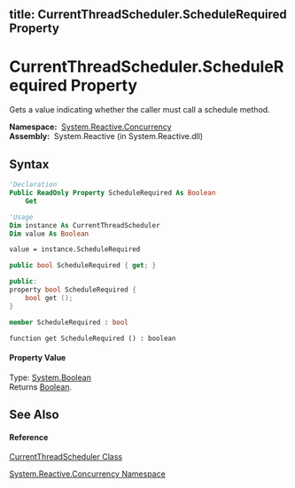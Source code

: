 title: CurrentThreadScheduler.ScheduleRequired Property
---
# CurrentThreadScheduler.ScheduleRequired Property

Gets a value indicating whether the caller must call a schedule method.

**Namespace:**  [System.Reactive.Concurrency](System.Reactive.Concurrency\System.Reactive.Concurrency.md)  
**Assembly:**  System.Reactive (in System.Reactive.dll)

## Syntax

```vb
'Declaration
Public ReadOnly Property ScheduleRequired As Boolean
    Get
```

```vb
'Usage
Dim instance As CurrentThreadScheduler
Dim value As Boolean

value = instance.ScheduleRequired
```

```csharp
public bool ScheduleRequired { get; }
```

```c++
public:
property bool ScheduleRequired {
    bool get ();
}
```

```fsharp
member ScheduleRequired : bool
```

```jscript
function get ScheduleRequired () : boolean
```

#### Property Value

Type: [System.Boolean](https://msdn.microsoft.com/en-us/library/a28wyd50)  
Returns [Boolean](https://msdn.microsoft.com/en-us/library/a28wyd50).

## See Also

#### Reference

[CurrentThreadScheduler Class](CurrentThreadScheduler\CurrentThreadScheduler.md)

[System.Reactive.Concurrency Namespace](System.Reactive.Concurrency\System.Reactive.Concurrency.md)
